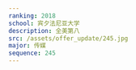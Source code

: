 ```yaml
---
ranking: 2018
school: 宾夕法尼亚大学
description: 全美第八
src: /assets/offer_update/245.jpg
major: 传媒
sequence: 245
---
```

